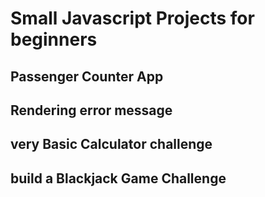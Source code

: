 # Small Javascript Projects for beginners

## Passenger Counter App

## Rendering error message

## very Basic Calculator challenge

## build a Blackjack Game Challenge
